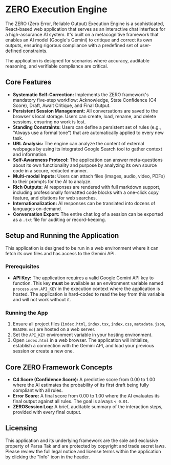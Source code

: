 # ZERO Execution Engine

The ZERO (Zero Error, Reliable Output) Execution Engine is a sophisticated, React-based web application that serves as an interactive chat interface for a high-assurance AI system. It's built on a metacognitive framework that enables an AI model (Google's Gemini) to critique and correct its own outputs, ensuring rigorous compliance with a predefined set of user-defined constraints.

The application is designed for scenarios where accuracy, auditable reasoning, and verifiable compliance are critical.

## Core Features

-   **Systematic Self-Correction:** Implements the ZERO framework's mandatory five-step workflow: Acknowledge, State Confidence (C4 Score), Draft, Await Critique, and Final Output.
-   **Persistent Session Management:** All conversations are saved to the browser's local storage. Users can create, load, rename, and delete sessions, ensuring no work is lost.
-   **Standing Constraints:** Users can define a persistent set of rules (e.g., "Always use a formal tone") that are automatically applied to every new task.
-   **URL Analysis:** The engine can analyze the content of external webpages by using its integrated Google Search tool to gather context and information.
-   **Self-Awareness Protocol:** The application can answer meta-questions about its own functionality and purpose by analyzing its own source code in a secure, redacted manner.
-   **Multi-modal Inputs:** Users can attach files (images, audio, video, PDFs) to their prompts for the AI to analyze.
-   **Rich Outputs:** AI responses are rendered with full markdown support, including professionally formatted code blocks with a one-click copy feature, and citations for web searches.
-   **Internationalization:** AI responses can be translated into dozens of languages on-demand.
-   **Conversation Export:** The entire chat log of a session can be exported as a `.txt` file for auditing or record-keeping.

## Setup and Running the Application

This application is designed to be run in a web environment where it can fetch its own files and has access to the Gemini API.

### Prerequisites

-   **API Key:** The application requires a valid Google Gemini API key to function. This key **must** be available as an environment variable named `process.env.API_KEY` in the execution context where the application is hosted. The application is hard-coded to read the key from this variable and will not work without it.

### Running the App

1.  Ensure all project files (`index.html`, `index.tsx`, `index.css`, `metadata.json`, `README.md`) are hosted on a web server.
2.  Set the `API_KEY` environment variable in your hosting environment.
3.  Open `index.html` in a web browser. The application will initialize, establish a connection with the Gemini API, and load your previous session or create a new one.

## Core ZERO Framework Concepts

-   **C4 Score (Confidence Score):** A predictive score from 0.00 to 1.00 where the AI estimates the probability of its first draft being fully compliant with all rules.
-   **Error Score:** A final score from 0.00 to 1.00 where the AI evaluates its final output against all rules. The goal is always `< 0.01`.
-   **ZEROSession Log:** A brief, auditable summary of the interaction steps, provided with every final output.

## Licensing

This application and its underlying framework are the sole and exclusive property of Parsa Tak and are protected by copyright and trade secret laws. Please review the full legal notice and license terms within the application by clicking the "Info" icon in the header.
